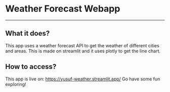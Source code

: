 # Weather Forecast Webapp
---

## What it does?
This app uses a weather forecast API to get the weather of different cities and areas. This is made on streamlit and it uses plotly to get the line chart. 

## How to access? 
This app is live on: https://yusuf-weather.streamlit.app/ 
Go have some fun exploring!
